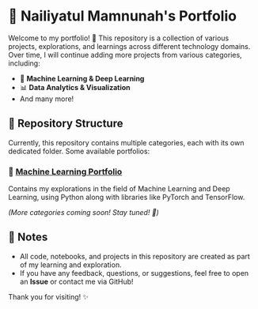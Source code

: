 # 🚀 Nailiyatul Mamnunah's Portfolio

Welcome to my portfolio! 🎉 This repository is a collection of various projects, explorations, and learnings across different technology domains. Over time, I will continue adding more projects from various categories, including:

- 🤖 **Machine Learning & Deep Learning**  
- 📊 **Data Analytics & Visualization**  
- And many more!  

## 🐂 Repository Structure  
Currently, this repository contains multiple categories, each with its own dedicated folder. Some available portfolios:  

### 🔹 [Machine Learning Portfolio](MachineLearningPortofolio/README.md)  
Contains my explorations in the field of Machine Learning and Deep Learning, using Python along with libraries like PyTorch and TensorFlow.  

*(More categories coming soon! Stay tuned! 🚀)*  

## 📌 Notes  
- All code, notebooks, and projects in this repository are created as part of my learning and exploration.  
- If you have any feedback, questions, or suggestions, feel free to open an **Issue** or contact me via GitHub!  

Thank you for visiting! ✨
